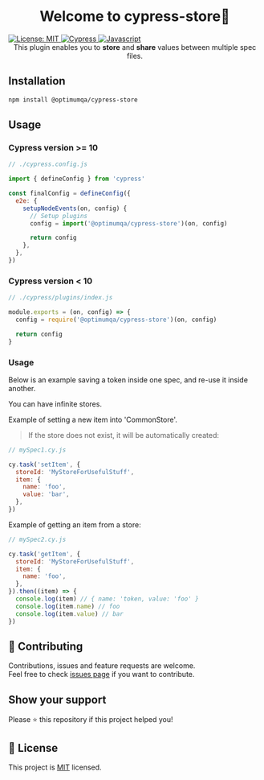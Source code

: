 <h1 align="center">Welcome to cypress-store👋 </h1>
<a href="https://github.com/optimumqa/cypress-store/blob/main/LICENSE">
  <img alt="License: MIT" src="https://img.shields.io/badge/license-MIT-yellow.svg" target="_blank" />
</a>
<a href="">
  <img alt="Cypress" src="https://img.shields.io/badge/-cypress-%23E5E5E5?style=for-the-badge&logo=cypress&logoColor=058a5e" target="_blank" />
</a>
<a href="">
  <img alt="Javascript" src="https://img.shields.io/badge/javascript-%23323330.svg?style=for-the-badge&logo=javascript&logoColor=%23F7DF1E" target="_blank" />
</a>

<div align="center">
This plugin enables you to <b>store</b> and <b>share</b> values between multiple spec files.
</div>

## Installation

```sh
npm install @optimumqa/cypress-store
```

## Usage

### Cypress version >= 10

```js
// ./cypress.config.js

import { defineConfig } from 'cypress'

const finalConfig = defineConfig({
  e2e: {
    setupNodeEvents(on, config) {
      // Setup plugins
      config = import('@optimumqa/cypress-store')(on, config)

      return config
    },
  },
})
```

### Cypress version < 10

```js
// ./cypress/plugins/index.js

module.exports = (on, config) => {
  config = require('@optimumqa/cypress-store')(on, config)

  return config
}
```

### Usage

Below is an example saving a token inside one spec, and re-use it inside another.

You can have infinite stores.

Example of setting a new item into 'CommonStore'.

> If the store does not exist, it will be automatically created:

```js
// mySpec1.cy.js

cy.task('setItem', {
  storeId: 'MyStoreForUsefulStuff',
  item: {
    name: 'foo',
    value: 'bar',
  },
})
```

Example of getting an item from a store:

```js
// mySpec2.cy.js

cy.task('getItem', {
  storeId: 'MyStoreForUsefulStuff',
  item: {
    name: 'foo',
  },
}).then((item) => {
  console.log(item) // { name: 'token, value: 'foo' }
  console.log(item.name) // foo
  console.log(item.value) // bar
})
```

## 🤝 Contributing

Contributions, issues and feature requests are welcome.<br />
Feel free to check [issues page](https://github.com/optimumqa/cypress-store/issues) if you want to contribute.<br />

## Show your support

Please ⭐️ this repository if this project helped you!

## 📝 License

This project is [MIT](https://github.com/optimumqa/cypress-store/blob/main/LICENSE) licensed.
